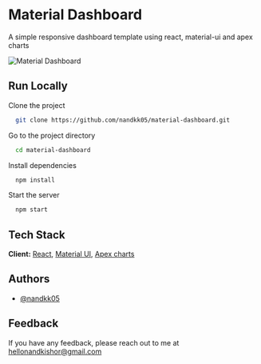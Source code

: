 # Material Dashboard

A simple responsive dashboard template using react, material-ui and apex charts

![Material Dashboard](https://user-images.githubusercontent.com/33036554/148695245-a7de3f5f-8ade-46ce-b2ca-ba9f8fc18f64.jpg)

## Run Locally

Clone the project

```bash
  git clone https://github.com/nandkk05/material-dashboard.git
```

Go to the project directory

```bash
  cd material-dashboard
```

Install dependencies

```bash
  npm install
```

Start the server

```bash
  npm start
```

## Tech Stack

**Client:** [React](https://reactjs.org/), [Material UI](https://mui.com/), [Apex charts](https://apexcharts.com/)

## Authors

- [@nandkk05](https://www.github.com/nandkk05)

## Feedback

If you have any feedback, please reach out to me at hellonandkishor@gmail.com

